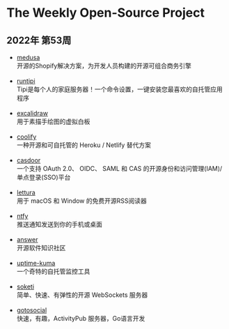 # The Weekly Open-Source Project 
## 2022年 第53周 
* [medusa](https://github.com/medusajs/medusa) <br/>开源的Shopify解决方案，为开发人员构建的开源可组合商务引擎 <br/><a style="margin-right:4px;" href="#"><img height='13px' src="https://img.shields.io/github/license/medusajs/medusa?display_timestamp=committer"></a><a style="margin-right:4px;" href="#"><img  height='13px'  src="https://img.shields.io/github/stars/medusajs/medusa?style=flat"></a><a  style="margin-right:4px;" href="#"><img  height='13px'  src="https://img.shields.io/github/last-commit/medusajs/medusa?display_timestamp=committer"></a> 
* [runtipi](https://github.com/meienberger/runtipi) <br/>Tipi是每个人的家庭服务器！一个命令设置，一键安装您最喜欢的自托管应用程序 <br/><a style="margin-right:4px;" href="#"><img height='13px' src="https://img.shields.io/github/license/meienberger/runtipi?display_timestamp=committer"></a><a style="margin-right:4px;" href="#"><img  height='13px'  src="https://img.shields.io/github/stars/meienberger/runtipi?style=flat"></a><a  style="margin-right:4px;" href="#"><img  height='13px'  src="https://img.shields.io/github/last-commit/meienberger/runtipi?display_timestamp=committer"></a> 
* [excalidraw](https://github.com/excalidraw/excalidraw) <br/>用于素描手绘图的虚拟白板 <br/><a style="margin-right:4px;" href="#"><img height='13px' src="https://img.shields.io/github/license/excalidraw/excalidraw?display_timestamp=committer"></a><a style="margin-right:4px;" href="#"><img  height='13px'  src="https://img.shields.io/github/stars/excalidraw/excalidraw?style=flat"></a><a  style="margin-right:4px;" href="#"><img  height='13px'  src="https://img.shields.io/github/last-commit/excalidraw/excalidraw?display_timestamp=committer"></a> 
* [coolify](https://github.com/coollabsio/coolify) <br/>一种开源和可自托管的 Heroku / Netlify 替代方案 <br/><a style="margin-right:4px;" href="#"><img height='13px' src="https://img.shields.io/github/license/coollabsio/coolify?display_timestamp=committer"></a><a style="margin-right:4px;" href="#"><img  height='13px'  src="https://img.shields.io/github/stars/coollabsio/coolify?style=flat"></a><a  style="margin-right:4px;" href="#"><img  height='13px'  src="https://img.shields.io/github/last-commit/coollabsio/coolify?display_timestamp=committer"></a> 
* [casdoor](https://github.com/casdoor/casdoor) <br/>一个支持 OAuth 2.0、 OIDC、 SAML 和 CAS 的开源身份和访问管理(IAM)/单点登录(SSO)平台 <br/><a style="margin-right:4px;" href="#"><img height='13px' src="https://img.shields.io/github/license/casdoor/casdoor?display_timestamp=committer"></a><a style="margin-right:4px;" href="#"><img  height='13px'  src="https://img.shields.io/github/stars/casdoor/casdoor?style=flat"></a><a  style="margin-right:4px;" href="#"><img  height='13px'  src="https://img.shields.io/github/last-commit/casdoor/casdoor?display_timestamp=committer"></a> 
* [lettura](https://github.com/zhanglun/lettura) <br/>用于 macOS 和 Window 的免费开源RSS阅读器 <br/><a style="margin-right:4px;" href="#"><img height='13px' src="https://img.shields.io/github/license/zhanglun/lettura?display_timestamp=committer"></a><a style="margin-right:4px;" href="#"><img  height='13px'  src="https://img.shields.io/github/stars/zhanglun/lettura?style=flat"></a><a  style="margin-right:4px;" href="#"><img  height='13px'  src="https://img.shields.io/github/last-commit/zhanglun/lettura?display_timestamp=committer"></a> 
* [ntfy](https://github.com/binwiederhier/ntfy) <br/>推送通知发送到你的手机或桌面 <br/><a style="margin-right:4px;" href="#"><img height='13px' src="https://img.shields.io/github/license/binwiederhier/ntfy?display_timestamp=committer"></a><a style="margin-right:4px;" href="#"><img  height='13px'  src="https://img.shields.io/github/stars/binwiederhier/ntfy?style=flat"></a><a  style="margin-right:4px;" href="#"><img  height='13px'  src="https://img.shields.io/github/last-commit/binwiederhier/ntfy?display_timestamp=committer"></a> 
* [answer](https://github.com/answerdev/answer) <br/>开源软件知识社区 <br/><a style="margin-right:4px;" href="#"><img height='13px' src="https://img.shields.io/github/license/answerdev/answer?display_timestamp=committer"></a><a style="margin-right:4px;" href="#"><img  height='13px'  src="https://img.shields.io/github/stars/answerdev/answer?style=flat"></a><a  style="margin-right:4px;" href="#"><img  height='13px'  src="https://img.shields.io/github/last-commit/answerdev/answer?display_timestamp=committer"></a> 
* [uptime-kuma](https://github.com/louislam/uptime-kuma) <br/>一个奇特的自托管监控工具 <br/><a style="margin-right:4px;" href="#"><img height='13px' src="https://img.shields.io/github/license/louislam/uptime-kuma?display_timestamp=committer"></a><a style="margin-right:4px;" href="#"><img  height='13px'  src="https://img.shields.io/github/stars/louislam/uptime-kuma?style=flat"></a><a  style="margin-right:4px;" href="#"><img  height='13px'  src="https://img.shields.io/github/last-commit/louislam/uptime-kuma?display_timestamp=committer"></a> 
* [soketi](https://github.com/soketi/soketi) <br/>简单、快速、有弹性的开源 WebSockets 服务器 <br/><a style="margin-right:4px;" href="#"><img height='13px' src="https://img.shields.io/github/license/soketi/soketi?display_timestamp=committer"></a><a style="margin-right:4px;" href="#"><img  height='13px'  src="https://img.shields.io/github/stars/soketi/soketi?style=flat"></a><a  style="margin-right:4px;" href="#"><img  height='13px'  src="https://img.shields.io/github/last-commit/soketi/soketi?display_timestamp=committer"></a> 
* [gotosocial](https://github.com/superseriousbusiness/gotosocial) <br/>快速，有趣，ActivityPub 服务器，Go语言开发 <br/><a style="margin-right:4px;" href="#"><img height='13px' src="https://img.shields.io/github/license/superseriousbusiness/gotosocial?display_timestamp=committer"></a><a style="margin-right:4px;" href="#"><img  height='13px'  src="https://img.shields.io/github/stars/superseriousbusiness/gotosocial?style=flat"></a><a  style="margin-right:4px;" href="#"><img  height='13px'  src="https://img.shields.io/github/last-commit/superseriousbusiness/gotosocial?display_timestamp=committer"></a> 
